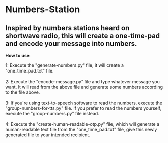 # Numbers-Station
Inspired by numbers stations heard on shortwave radio, this will create a one-time-pad and encode your message into numbers.
-------------

**How to use:**

1: Execute the "generate-numbers.py" file, it will create a "one_time_pad.txt" file.<br><br>
2: Execute the "encode-message.py" file and type whatever message you want. It will read from the above file and generate some numbers according to the file above.<br><br>
3: If you're using text-to-speech software to read the numbers, execute the "group-numbers-for-tts.py" file. If you prefer to read the numbers yourself, execute the "group-numbers.py" file instead.<br><br>
4: Execute the "create-human-readable-otp.py" file, which will generate a human-readable text file from the "one_time_pad.txt" file, give this newly generated file to your intended recipient.<br><br>

